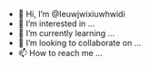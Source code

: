 - 👋 Hi, I’m @Ieuwjwixiuwhwidi
- 👀 I’m interested in ...
- 🌱 I’m currently learning ...
- 💞️ I’m looking to collaborate on ...
- 📫 How to reach me ...

<!---
Ieuwjwixiuwhwidi/Ieuwjwixiuwhwidi is a ✨ special ✨ repository because its `README.md` (this file) appears on your GitHub profile.
You can click the Preview link to take a look at your changes.
--->
